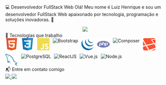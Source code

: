 💻 Desenvolvedor FullStack Web
Olá! Meu nome é Luiz Henrique e sou um desenvolvedor FullStack Web apaixonado por tecnologia, programação e soluções inovadoras. 🚀

<div align="center"> <a href="https://github.com/kaioken200x/github-readme-stats"> <img height=180 src="https://github-readme-stats.vercel.app/api?username=kaioken200x&show_icons=true&theme=dracula" /> </a> <!--<a href="https://github.com/kaioken200x/convoychat"> <img height=180 src="https://github-readme-stats.vercel.app/api/top-langs?username=kaioken200x&layout=compact&langs_count=8&theme=dracula&card_width=320" /> </a>--> </div>
🚀 Tecnologias que trabalho
<div style="display: flex; flex-wrap: wrap; gap: 10px;"> <img alt="HTML" height="40" src="https://raw.githubusercontent.com/devicons/devicon/master/icons/html5/html5-original.svg"> <img alt="CSS" height="40" src="https://raw.githubusercontent.com/devicons/devicon/master/icons/css3/css3-original.svg"> <img alt="JavaScript" height="40" src="https://raw.githubusercontent.com/devicons/devicon/master/icons/javascript/javascript-plain.svg"> <img alt="Bootstrap" height="40" src="https://cdn.jsdelivr.net/gh/devicons/devicon/icons/bootstrap/bootstrap-original.svg"> <img alt="jQuery" height="40" src="https://raw.githubusercontent.com/devicons/devicon/master/icons/jquery/jquery-plain.svg"> <img alt="PHP" height="40" src="https://raw.githubusercontent.com/devicons/devicon/master/icons/php/php-plain.svg"> <img alt="Composer" height="40" src="https://cdn.jsdelivr.net/gh/devicons/devicon/icons/composer/composer-original.svg"> <img alt="Laravel" height="40" src="https://raw.githubusercontent.com/devicons/devicon/master/icons/laravel/laravel-plain.svg"> <img alt="MySQL" height="40" src="https://raw.githubusercontent.com/devicons/devicon/master/icons/mysql/mysql-plain.svg"> <img alt="PostgreSQL" height="40" src="https://cdn.jsdelivr.net/gh/devicons/devicon/icons/postgresql/postgresql-plain-wordmark.svg"> <img alt="ReactJS" height="40" src="https://cdn.jsdelivr.net/gh/devicons/devicon/icons/react/react-original.svg"> <img alt="Vue.js" height="40" src="https://cdn.jsdelivr.net/gh/devicons/devicon/icons/vuejs/vuejs-original.svg"> <img alt="Node.js" height="40" src="https://cdn.jsdelivr.net/gh/devicons/devicon/icons/nodejs/nodejs-original.svg"> </div>
📬 Entre em contato comigo
<div> <a href="mailto:luiz_henrique_933@hotmail.com"> <img src="https://img.shields.io/badge/-Gmail-D14836?style=for-the-badge&logo=gmail&logoColor=white"> </a> <a href="https://www.linkedin.com/in/luiz-henrique-206211168/" target="_blank"> <img src="https://img.shields.io/badge/-LinkedIn-%230077B5?style=for-the-badge&logo=linkedin&logoColor=white"> </a> </div>

